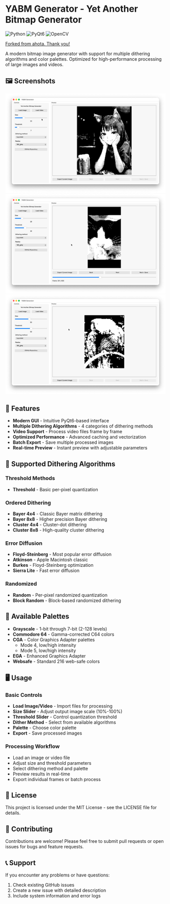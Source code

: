 # YABM Generator - Yet Another Bitmap Generator

![Python](https://img.shields.io/badge/python-3.8%2B-blue)
![PyQt6](https://img.shields.io/badge/PyQt6-GUI-green)
![OpenCV](https://img.shields.io/badge/OpenCV-Image%20Processing-orange)

[Forked from ahota. Thank you!](https://github.com/ahota/dither)

A modern bitmap image generator with support for multiple dithering algorithms and color palettes. Optimized for high-performance processing of large images and videos.

## 🖼️ Screenshots

![](images/1.png)
![](images/2.png)
![](images/3.png)

## 🚀 Features

- **Modern GUI** - Intuitive PyQt6-based interface
- **Multiple Dithering Algorithms** - 4 categories of dithering methods
- **Video Support** - Process video files frame by frame
- **Optimized Performance** - Advanced caching and vectorization
- **Batch Export** - Save multiple processed images
- **Real-time Preview** - Instant preview with adjustable parameters

## 🎨 Supported Dithering Algorithms

### Threshold Methods
- **Threshold** - Basic per-pixel quantization

### Ordered Dithering
- **Bayer 4x4** - Classic Bayer matrix dithering
- **Bayer 8x8** - Higher precision Bayer dithering
- **Cluster 4x4** - Cluster-dot dithering
- **Cluster 8x8** - High-quality cluster dithering

### Error Diffusion
- **Floyd-Steinberg** - Most popular error diffusion
- **Atkinson** - Apple Macintosh classic
- **Burkes** - Floyd-Steinberg optimization
- **Sierra Lite** - Fast error diffusion

### Randomized
- **Random** - Per-pixel randomized quantization
- **Block Random** - Block-based randomized dithering

## 🎯 Available Palettes

- **Grayscale** - 1-bit through 7-bit (2-128 levels)
- **Commodore 64** - Gamma-corrected C64 colors
- **CGA** - Color Graphics Adapter palettes
  - Mode 4, low/high intensity
  - Mode 5, low/high intensity
- **EGA** - Enhanced Graphics Adapter
- **Websafe** - Standard 216 web-safe colors

## 🖥️ Usage

### Basic Controls

- **Load Image/Video** - Import files for processing
- **Size Slider** - Adjust output image scale (10%-100%)
- **Threshold Slider** - Control quantization threshold
- **Dither Method** - Select from available algorithms
- **Palette** - Choose color palette
- **Export** - Save processed images

### Processing Workflow

- Load an image or video file
- Adjust size and threshold parameters
- Select dithering method and palette
- Preview results in real-time
- Export individual frames or batch process

## 📄 License

This project is licensed under the MIT License - see the LICENSE file for details.

## 🤝 Contributing

Contributions are welcome! Please feel free to submit pull requests or open issues for bugs and feature requests.

## 📞 Support

If you encounter any problems or have questions:

1. Check existing GitHub issues
2. Create a new issue with detailed description
3. Include system information and error logs